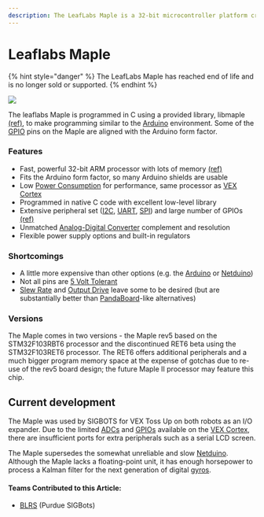 ```yaml
---
description: The LeafLabs Maple is a 32-bit microcontroller platform created by LeafLabs.
---
```


# Leaflabs Maple

{% hint style="danger" %}
The LeafLabs Maple has reached end of life and is no longer sold or supported.
{% endhint %}

![](https://phabricator.purduesigbots.com/file/data/au545ntykxeyir2styvt/PHID-FILE-7yzxrysy7jougj4f5fbo/processor\_maple.jpg)

The leaflabs Maple is programmed in C using a provided library, libmaple [(ref)](https://github.com/leaflabs/libmaple), to make programming similar to the [Arduino](arduino.md) environment. Some of the [GPIO](../gpio.md) pins on the Maple are aligned with the Arduino form factor.

### Features

* Fast, powerful 32-bit ARM processor with lots of memory [(ref)](http://leaflabs.com/devices/maple)
* Fits the Arduino form factor, so many Arduino shields are usable
* Low [Power Consumption](../power-consumption.md) for performance, same processor as [VEX Cortex](../../../vex-electronics/legacy/vex-cortex.md)
* Programmed in native C code with excellent low-level library
* Extensive peripheral set ([I2C](../i2c.md), [UART](../uart.md), [SPI](../spi.md)) and large number of GPIOs [(ref)](http://leaflabs.com/docs/hardware/maple-ret6.html)
* Unmatched [Analog-Digital Converter](../analog-digital-converter.md) complement and resolution
* Flexible power supply options and built-in regulators

### Shortcomings

* A little more expensive than other options (e.g. the [Arduino](arduino.md) or [Netduino](netduino.md))
* Not all pins are [5 Volt Tolerant](../5-volt-tolerant.md)
* [Slew Rate](../slew-rate.md) and [Output Drive](../output-drive.md) leave some to be desired (but are substantially better than [PandaBoard](pandaboard.md)-like alternatives)

### Versions

The Maple comes in two versions - the Maple rev5 based on the STM32F103RBT6 processor and the discontinued RET6 beta using the STM32F103RET6 processor. The RET6 offers additional peripherals and a much bigger program memory space at the expense of gotchas due to re-use of the rev5 board design; the future Maple II processor may feature this chip.

## Current development

The Maple was used by SIGBOTS for VEX Toss Up on both robots as an I/O expander. Due to the limited [ADCs](../analog-digital-converter.md) and [GPIOs](../gpio.md) available on the [VEX Cortex](../../../vex-electronics/legacy/vex-cortex.md), there are insufficient ports for extra peripherals such as a serial LCD screen.

The Maple supersedes the somewhat unreliable and slow [Netduino](netduino.md). Although the Maple lacks a floating-point unit, it has enough horsepower to process a Kalman filter for the next generation of digital [gyros](../../../vex-electronics/vex-sensors/3-pin-adi-sensors/gyroscope.md).

#### Teams Contributed to this Article:

* [BLRS](https://purduesigbots.com/) (Purdue SIGBots)
